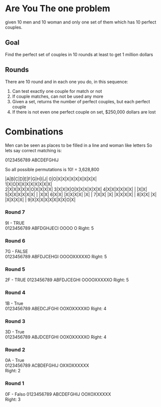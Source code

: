 # Are You The one problem
given 10 men and 10 woman and only one set of them which has 10 perfect
couples.

## Goal

Find the perfect set of couples in 10 rounds at least to get 1 million dollars

## Rounds

There are 10 round and in each one you do, in this sequence:

1. Can test exactly one couple for match or not
2. If couple matches, can not be used any more
3. Given a set, returns the number of perfect couples, but each perfect couple
4. If there is not even one perfect couple on set, $250,000 dollars are lost

# Combinations

Men can be seen as places to be filled in a line and woman like letters
So lets say correct matching is:

0123456789
ABCDEFGHIJ

So all possible permutations is 10! = 3,628,800
 

 |A|B|C|D|E|F|G|H|I|J|
0|O|X|X|X|X|X|X|X|X|X|  
1|X|O|X|X|X|X|X|X|X|X|  
2|X|X|X|X|X|O|X|X|X|X| 
3|X|X|X|O|X|X|X|X|X|X|
4|X|X|X|X|X|X| | |X|X| 
5|X|X|X|X|X|X| | |X|X| 
6|X|X| |X|X|X|X| |X| | 
7|X|X| |X| |X|X|X|X| | 
8|X|X| |X| |X|X|X|X| | 
9|X|X|X|X|X|X|X|X|O|X|


### Round 7
9I - TRUE   
0123456789 
ABFDGHJECI 
OOOO     O
Right: 5 

### Round 6
7G - FALSE  
0123456789 
ABFDJCEHGI 
OOOOXXXXXO
Right: 5 

### Round 5
2F -  TRUE 
0123456789 
ABFDJCEGHI 
OOOOXXXXXO
Right: 5 
  
### Round 4
1B - True  
0123456789 
ABEDCJFGHI 
OOXOXXXXXO
Right: 4 
  
### Round 3
3D - True  
0123456789 
ABJDCEFGHI 
OOXOXXXXXO
Right: 4   

### Round 2
0A - True  
0123456789 
ACBDEFGHIJ 
OXXOXXXXXX      
Right: 2   

### Round 1 
0F - Falso
0123456789
ABCDEFGHIJ
OOXOXXXXXX                          
Right: 3 